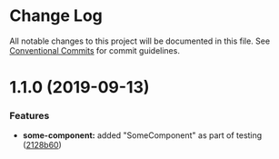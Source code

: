 # Change Log

All notable changes to this project will be documented in this file.
See [Conventional Commits](https://conventionalcommits.org) for commit guidelines.

# 1.1.0 (2019-09-13)


### Features

* **some-component:** added "SomeComponent" as part of testing ([2128b60](https://github.com/czaas/mb-design-system/commit/2128b60))
